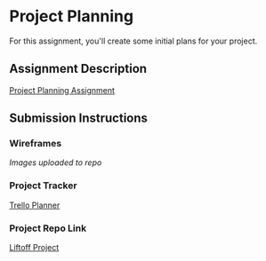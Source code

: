 # Project Planning
For this assignment, you'll create some initial plans for your project.

## Assignment Description
[Project Planning Assignment](https://education.launchcode.org/liftoff/assignments/planning/)

## Submission Instructions

### Wireframes
*Images uploaded to repo*

### Project Tracker

[Trello Planner](https://trello.com/b/JW23oPF4/liftoff-project)

### Project Repo Link

[Liftoff Project](https://github.com/kahuna52/Vacation-Liftoff)
